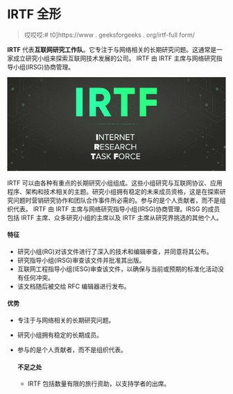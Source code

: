 # IRTF 全形

> 哎哎哎:# t0]https://www . geeksforgeeks . org/irtf-full form/

**IRTF** 代表**互联网研究工作队**。它专注于与网络相关的长期研究问题。这通常是一家成立研究小组来探索互联网技术发展的公司。
IRTF 由 IRTF 主席与网络研究指导小组(IRSG)协商管理。

![IRTF-Full-Form](img/e1e96e6f3c2375f7471056c8489ed48e.png)

IRTF 可以由各种有重点的长期研究小组组成。这些小组研究与互联网协议、应用程序、架构和技术相关的主题。研究小组拥有稳定的未来成员资格，这是在探索研究问题时营销研究协作和团队合作事件所必需的。参与的是个人贡献者，而不是组织代表。
IRTF 由 IRTF 主席与网络研究指导小组(IRSG)协商管理。IRSG 的成员包括 IRTF 主席、众多研究小组的主席以及 IRTF 主席从研究界挑选的其他个人。

#### 特征

*   研究小组(RG)对该文件进行了深入的技术和编辑审查，并同意将其公布。
*   研究指导小组(IRSG)审查该文件并批准其出版。
*   互联网工程指导小组(IESG)审查该文件，以确保与当前或预期的标准化活动没有任何冲突。
*   该文档随后被交给 RFC 编辑器进行发布。

#### 优势

*   专注于与网络相关的长期研究问题。
*   研究小组拥有稳定的长期成员。
*   参与的是个人贡献者，而不是组织代表。

    #### 不足之处

    *   IRTF 包括数量有限的旅行资助，以支持学者的出席。